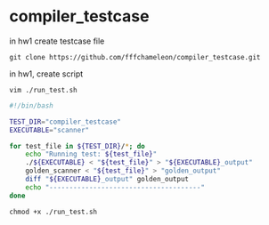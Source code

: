 # compiler_testcase

in hw1 create testcase file
```
git clone https://github.com/fffchameleon/compiler_testcase.git
```
in hw1, create script
```
vim ./run_test.sh 
```
```bash
#!/bin/bash

TEST_DIR="compiler_testcase"
EXECUTABLE="scanner"

for test_file in ${TEST_DIR}/*; do
    echo "Running test: ${test_file}"
    ./${EXECUTABLE} < "${test_file}" > "${EXECUTABLE}_output"
    golden_scanner < "${test_file}" > "golden_output"
    diff "${EXECUTABLE}_output" golden_output
    echo "--------------------------------------"
done
```
```
chmod +x ./run_test.sh
```
